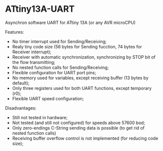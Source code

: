 # ATtiny13A-UART
Asynchron software UART for ATtiny 13A (or any AVR microCPU)

Features:
  + No timer interrupt used for Sending/Receiving;
  + Realy tiny code size (56 bytes for Sending fucction, 74 bytes for Receiver interrupt);
  + Receiver with automatic synchronization, synchronizing by STOP bit of the flow transmitting;
  + No nested function calls for Sending/Receiving;
  + Flexible configuration for UART port pins;
  + No memory used for variables, except receiving buffer (13 bytes by default);
  + Only three registers used for both UART functions, except temporary (r0);
  + Flexible UART speed configuration;

Disadvantages:
  - Still not tested in hardware;
  - Not tested (and still not configured) for speeds above 57600 bod;
  - Only zero-endings C-String sending data is possible (to get rid of nested function calls)
  - Receiving buffer overflow control is not implemented (for reducing code size);
